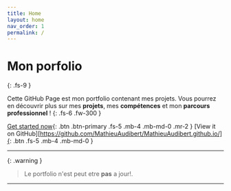```yaml
---
title: Home
layout: home
nav_order: 1
permalink: /
---
```


# Mon porfolio
{: .fs-9 }

Cette GitHub Page est mon portfolio contenant mes projets. 
Vous pourrez en découvrir plus sur mes **projets**, mes **compétences** et mon **parcours professionnel** !
{: .fs-6 .fw-300 }

[Get started now](#getting-started){: .btn .btn-primary .fs-5 .mb-4 .mb-md-0 .mr-2 }
[View it on GitHub][https://github.com/MathieuAudibert/MathieuAudibert.github.io/]{: .btn .fs-5 .mb-4 .mb-md-0 }

---
{: .warning }
> Le portfolio n'est peut etre **pas** a jour!.


----


[Just the Docs]: https://just-the-docs.github.io/just-the-docs/
[GitHub Pages]: https://docs.github.com/en/pages
[README]: https://github.com/just-the-docs/just-the-docs-template/blob/main/README.md
[Jekyll]: https://jekyllrb.com
[GitHub Pages / Actions workflow]: https://github.blog/changelog/2022-07-27-github-pages-custom-github-actions-workflows-beta/
[use this template]: https://github.com/just-the-docs/just-the-docs-template/generate
